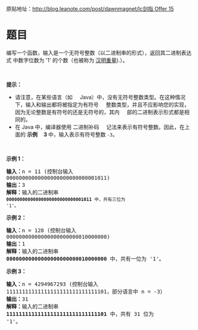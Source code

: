 原贴地址：[http://blog.leanote.com/post/dawnmagnet/lc剑指 Offer 
15](http://blog.leanote.com/post/dawnmagnet/lc-offer15)
# 题目
<p>编写一个函数，输入是一个无符号整数（以二进制串的形式），返回其二进制表达式
中数字位数为 '1' 的个数（也被称为&nbsp;<a 
href="http://en.wikipedia.org/wiki/Hamming_weight">汉明重量</a>).）。</p>
<p>&nbsp;</p>
<p><strong>提示：</strong></p>
<ul>
    <li>请注意，在某些语言（如 
    Java）中，没有无符号整数类型。在这种情况下，输入和输出都将被指定为有符号
    整数类型，并且不应影响您的实现，因为无论整数是有符号的还是无符号的，其内
    部的二进制表示形式都是相同的。</li>
    <li>在 Java 中，编译器使用 <a 
    href="https://baike.baidu.com/item/二进制补码/5295284">二进制补码</a> 
    记法来表示有符号整数。因此，在上面的&nbsp;<strong>示例 
    3&nbsp;</strong>中，输入表示有符号整数 <code>-3</code>。</li>
</ul>
<p>&nbsp;</p>
<p><strong>示例 1：</strong></p>
<pre><strong>输入：</strong>n = 11 (控制台输入 
00000000000000000000000000001011)
<strong>输出：</strong>3
<strong>解释：</strong>输入的二进制串 
<code><strong>00000000000000000000000000001011</strong>&nbsp;中，共有三位为 
'1'。</code>
</pre>
<p><strong>示例 2：</strong></p>
<pre><strong>输入：</strong>n = 128 (控制台输入 
00000000000000000000000010000000)
<strong>输出：</strong>1
<strong>解释：</strong>输入的二进制串 
<strong>00000000000000000000000010000000</strong>&nbsp;中，共有一位为 '1'。
</pre>
<p><strong>示例 3：</strong></p>
<pre><strong>输入：</strong>n = 4294967293 (控制台输入 
11111111111111111111111111111101，部分语言中 n = -3）
<strong>输出：</strong>31
<strong>解释：</strong>输入的二进制串 
<strong>11111111111111111111111111111101</strong> 中，共有 31 位为 
'1'。</pre>